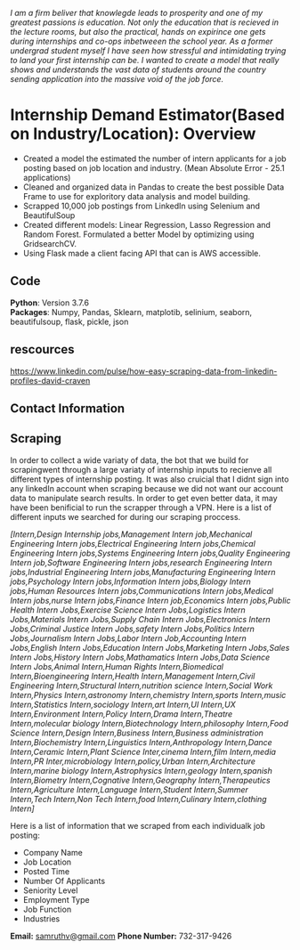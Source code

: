   *I am a firm beliver that knowlegde leads to prosperity and one of my greatest passions is education. Not only the education that is recieved in the lecture rooms, but also the practical, hands on expirince one gets during internships and co-ops inbetweeen the school year. As a former undergrad student myself I have seen how stressful and intimidating trying to land your first internship can be. I wanted to create a model that really shows and understands the vast data of students around the country sending application into the massive void of the job force.*
# Internship Demand Estimator(Based on Industry/Location): Overview
- Created a model the estimated the number of intern applicants for a job posting based on job location and industry. (Mean Absolute Error - 25.1 applications)
- Cleaned and organized data in Pandas to create the best possible Data Frame to use for exploritory data analysis and model building.
- Scrapped 10,000 job postings from LinkedIn using Selenium and BeautifulSoup
- Created different models: Linear Regression, Lasso Regression and Random Forest. Formulated a better Model by optimizing using GridsearchCV. 
- Using Flask made a client facing API that can is AWS accessible.

## Code
**Python**: Version 3.7.6  
**Packages**: Numpy, Pandas, Sklearn, matplotib, selinium, seaborn, beautifulsoup, flask, pickle, json 


## rescources

https://www.linkedin.com/pulse/how-easy-scraping-data-from-linkedin-profiles-david-craven

## Contact Information

## Scraping
In order to collect a wide variaty of data, the bot that we build for scrapingwent through a large variaty of internship inputs to recienve all different types of internship posting. It was also cruicial that I didnt sign into any linkedIn account when scraping because we did not want our account data to manipulate search results. In order to get even better data, it may have been benificial to run the scrapper through a VPN. Here is a list of different inputs we searched for during our scraping proccess. 

*[Intern,Design Internship jobs,Management Intern job,Mechanical Engineering Intern jobs,Electrical Engineering Intern jobs,Chemical Engineering Intern jobs,Systems Engineering Intern jobs,Quality Engineering Intern job,Software Engineering Intern jobs,research Engineering Intern jobs,Industrial Engineering Intern jobs,Manufacturing Engineering Intern jobs,Psychology Intern jobs,Information Intern jobs,Biology Intern jobs,Human Resources Intern jobs,Communications Intern jobs,Medical Intern jobs,nurse Intern jobs,Finance Intern job,Economics Intern jobs,Public Health Intern Jobs,Exercise Science Intern Jobs,Logistics Intern Jobs,Materials Intern Jobs,Supply Chain Intern Jobs,Electronics Intern Jobs,Criminal Justice Intern Jobs,safety Intern Jobs,Politics Intern Jobs,Journalism Intern Jobs,Labor Intern Job,Accounting Intern Jobs,English Intern Jobs,Education Intern Jobs,Marketing Intern Jobs,Sales Intern Jobs,History Intern Jobs,Mathamatics Intern Jobs,Data Science Intern Jobs,Animal Intern,Human Rights Intern,Biomedical Intern,Bioengineering Intern,Health Intern,Management Intern,Civil Engineering Intern,Structural Intern,nutrition science Intern,Social Work Intern,Physics Intern,astronomy Intern,chemistry Intern,sports Intern,music Intern,Statistics Intern,sociology Intern,art Intern,UI Intern,UX Intern,Environment Intern,Policy Intern,Drama Intern,Theatre Intern,molecular biology Intern,Biotechnology Intern,philosophy Intern,Food Science Intern,Design Intern,Business Intern,Business administration Intern,Biochemistry Intern,Linguistics Intern,Anthropology Intern,Dance Intern,Ceramic Intern,Plant Science Inter,cinema Intern,film Intern,media Intern,PR Inter,microbiology Intern,policy,Urban Intern,Architecture Intern,marine biology Intern,Astrophysics Intern,geology Intern,spanish Intern,Biometry Intern,Cognative Intern,Geography Intern,Therapeutics Intern,Agriculture Intern,Language Intern,Student Intern,Summer Intern,Tech Intern,Non Tech Intern,food Intern,Culinary Intern,clothing Intern]*

Here is a list of information that we scraped from each individualk job posting:

- Company Name
- Job Location
- Posted Time
- Number Of Applicants
- Seniority Level
- Employment Type
- Job Function
- Industries

**Email:** samruthv@gmail.com
**Phone Number:** 732-317-9426
